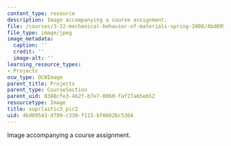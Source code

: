 ```yaml
---
content_type: resource
description: Image accompanying a course assignment.
file: /courses/3-22-mechanical-behavior-of-materials-spring-2008/4bd09543d789c330f115bf0862bc5364_suprlastic3_pic2.jpg
file_type: image/jpeg
image_metadata:
  caption: ''
  credit: ''
  image-alt: ''
learning_resource_types:
- Projects
ocw_type: OCWImage
parent_title: Projects
parent_type: CourseSection
parent_uid: 8388cfe3-4b2f-b7e7-0060-faf27a65e652
resourcetype: Image
title: suprlastic3_pic2
uid: 4bd09543-d789-c330-f115-bf0862bc5364
---
```

Image accompanying a course assignment.


